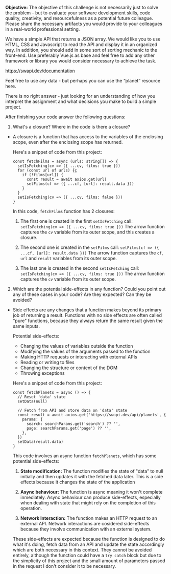 **Objective:** The objective of this challenge is not necessarily just to solve the problem - but to
evaluate your software development skills, code quality, creativity, and resourcefulness as a
potential future colleague. Please share the necessary artifacts you would provide to your
colleagues in a real-world professional setting.

We have a simple API that returns a JSON array. We would like you to use HTML, CSS and
Javascript to read the API and display it in an organized way. In addition, you should add in
some sort of sorting mechanic to the front-end. Use preferably Vue.js as base and feel free to
add any other framework or library you would consider necessary to achieve the task.

https://swapi.dev/documentation

Feel free to use any data - but perhaps you can use the “planet” resource here.

There is no right answer - just looking for an understanding of how you interpret the assignment
and what decisions you make to build a simple project.

After finishing your code answer the following questions:

1. What's a closure? Where in the code is there a closure?

- A closure is a function that has access to the variables of the enclosing scope, even after the enclosing scope has returned.

  Here's a snippet of code from this project:

  ```
  const fetchFilms = async (urls: string[]) => {
    setIsFetching(cv => ({ ...cv, films: true }))
    for (const url of urls) {ç
      if (!films[url]) {
        const result = await axios.get(url)
        setFilms(cf => ({ ...cf, [url]: result.data }))
      }
    }
    setIsFetching(cv => ({ ...cv, films: false }))
  }
  ```

  In this code, `fetchFilms` function has 2 closures:

  1. The first one is created in the first `setIsFetching` call:
     `setIsFetching(cv => ({ ...cv, films: true }))`
     The arrow function captures the `cv` variable from its outer scope, and this creates a closure.

  2. The second one is created in the `setFilms` call:
     `setFilms(cf => ({ ...cf, [url]: result.data }))`
     The arrow function captures the `cf`, `url` and `result` variables from its outer scope.

  3. The last one is created in the second `setIsFetching` call:
     `setIsFetching(cv => ({ ...cv, films: true }))`
     The arrow function captures the `cv` variable from its outer scope.

2. Which are the potential side-effects in any function? Could you point out any of these cases in
   your code? Are they expected? Can they be avoided?

- Side effects are any changes that a function makes beyond its primary job of returning a result.
  Functions with no side effects are often called "pure" functions, because they always return the same result given the same inputs.

  Potential side-effects:

  - Changing the values of variables outside the function
  - Modifying the values of the arguments passed to the function
  - Making HTTP requests or interacting with external APIs
  - Reading or writing to files
  - Changing the structure or content of the DOM
  - Throwing exceptions

  Here's a snippet of code from this project:

  ```
  const fetchPlanets = async () => {
    // Reset 'data' state
    setData(null)

    // Fetch from API and store data on 'data' state
    const result = await axios.get('https://swapi.dev/api/planets', {
      params: {
        search: searchParams.get('search') ?? '',
        page: searchParams.get('page') ?? '',
      },
    })
    setData(result.data)
  }
  ```

  This code involves an async function `fetchPlanets`, which has some potential side-effects:

  1. **State modification:** The function modifies the state of "data" to null initially and then updates it with the fetched data later. This is a side effects because it changes the state of the application

  2. **Async behaviour:** The function is async meaning it won't complete inmediately. Async behaviour can produce side-effects, especially when dealing with state that might rely on the completion of this operation.

  3. **Network Interaction:** The function makes an HTTP request to an external API. Network interactions are cosidered side-effects because they involve communication with an external system.

  These side-effects are expected because the function is designed to do what it's doing, fetch data from an API and update the state accordingly which are both necessary in this context.
  They cannot be avoided entirely, although the function could have a `try catch` block but due to the simplicity of this project and the small amount of parameters passed in the request I don't consider it to be necessary.
